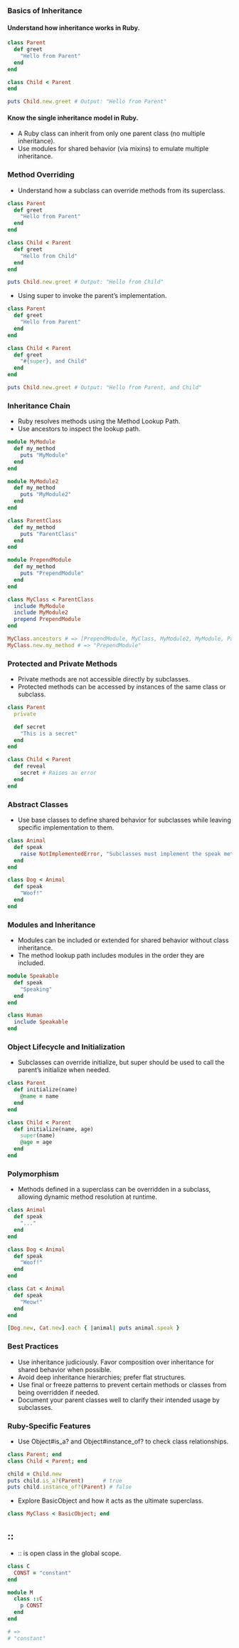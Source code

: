 ### Basics of Inheritance
#### Understand how inheritance works in Ruby.
```ruby
class Parent
  def greet
    "Hello from Parent"
  end
end

class Child < Parent
end

puts Child.new.greet # Output: "Hello from Parent"
```

#### Know the single inheritance model in Ruby.
- A Ruby class can inherit from only one parent class (no multiple inheritance).
- Use modules for shared behavior (via mixins) to emulate multiple inheritance.

### Method Overriding
- Understand how a subclass can override methods from its superclass.

```ruby
class Parent
  def greet
    "Hello from Parent"
  end
end

class Child < Parent
  def greet
    "Hello from Child"
  end
end

puts Child.new.greet # Output: "Hello from Child"
```

- Using super to invoke the parent’s implementation.
```ruby
class Parent
  def greet
    "Hello from Parent"
  end
end

class Child < Parent
  def greet
    "#{super}, and Child"
  end
end

puts Child.new.greet # Output: "Hello from Parent, and Child"
```

### Inheritance Chain
- Ruby resolves methods using the Method Lookup Path.
- Use ancestors to inspect the lookup path.

```ruby
module MyModule
  def my_method
    puts "MyModule"
  end
end

module MyModule2
  def my_method
    puts "MyModule2"
  end
end

class ParentClass
  def my_method
    puts "ParentClass"
  end
end

module PrependModule
  def my_method
    puts "PrependModule"
  end
end

class MyClass < ParentClass
  include MyModule
  include MyModule2
  prepend PrependModule
end

MyClass.ancestors # => [PrependModule, MyClass, MyModule2, MyModule, ParentClass, Object, Kernel, BasicObject]
MyClass.new.my_method # => "PrependModule"
```

### Protected and Private Methods
- Private methods are not accessible directly by subclasses.
- Protected methods can be accessed by instances of the same class or subclass.
```ruby
class Parent
  private

  def secret
    "This is a secret"
  end
end

class Child < Parent
  def reveal
    secret # Raises an error
  end
end
```

### Abstract Classes
- Use base classes to define shared behavior for subclasses while leaving specific implementation to them.
```ruby
class Animal
  def speak
    raise NotImplementedError, "Subclasses must implement the speak method"
  end
end

class Dog < Animal
  def speak
    "Woof!"
  end
end
```

### Modules and Inheritance
- Modules can be included or extended for shared behavior without class inheritance.
- The method lookup path includes modules in the order they are included.
```ruby
module Speakable
  def speak
    "Speaking"
  end
end

class Human
  include Speakable
end
```

### Object Lifecycle and Initialization
- Subclasses can override initialize, but super should be used to call the parent’s initialize when needed.
```ruby
class Parent
  def initialize(name)
    @name = name
  end
end

class Child < Parent
  def initialize(name, age)
    super(name)
    @age = age
  end
end
```

### Polymorphism
- Methods defined in a superclass can be overridden in a subclass, allowing dynamic method resolution at runtime.
```ruby
class Animal
  def speak
    "..."
  end
end

class Dog < Animal
  def speak
    "Woof!"
  end
end

class Cat < Animal
  def speak
    "Meow!"
  end
end

[Dog.new, Cat.new].each { |animal| puts animal.speak }
```

### Best Practices
- Use inheritance judiciously. Favor composition over inheritance for shared behavior when possible.
- Avoid deep inheritance hierarchies; prefer flat structures.
- Use final or freeze patterns to prevent certain methods or classes from being overridden if needed.
- Document your parent classes well to clarify their intended usage by subclasses.

### Ruby-Specific Features
- Use Object#is_a? and Object#instance_of? to check class relationships.
```ruby
class Parent; end
class Child < Parent; end

child = Child.new
puts child.is_a?(Parent)      # true
puts child.instance_of?(Parent) # false
```

- Explore BasicObject and how it acts as the ultimate superclass.
```ruby
class MyClass < BasicObject; end
```

## ::
- :: is open class in the global scope.
```ruby
class C
  CONST = "constant"
end

module M
  class ::C
    p CONST
  end
end

# => 
# "constant"
```
